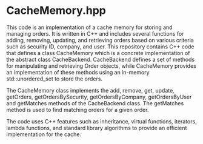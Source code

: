 # CacheMemory.hpp
This code is an implementation of a cache memory for storing and managing orders. It is written in C++ and includes several functions for adding, removing, updating, and retrieving orders based on various criteria such as security ID, company, and user.
This repository contains C++ code that defines a class CacheMemory which is a concrete implementation of the abstract class CacheBackend. CacheBackend defines a set of methods for manipulating and retrieving Order objects, while CacheMemory provides an implementation of these methods using an in-memory std::unordered_set to store the orders.

The CacheMemory class implements the add, remove, get, update, getOrders, getOrdersBySecurity, getOrdersByCompany, getOrdersByUser and getMatches methods of the CacheBackend class. The getMatches method is used to find matching orders for a given order.

The code uses C++ features such as inheritance, virtual functions, iterators, lambda functions, and standard library algorithms to provide an efficient implementation for the cache.
